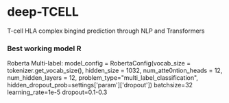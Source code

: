 # deep-TCELL
T-cell HLA complex bingind prediction through NLP and Transformers

### Best working model R
Roberta Multi-label:
model_config = RobertaConfig(vocab_size = tokenizer.get_vocab_size(),
                            hidden_size = 1032,
                            num_atte0ntion_heads = 12,
                            num_hidden_layers = 12,
                            problem_type="multi_label_classification",
                            hidden_dropout_prob=settings['param']['dropout'])
batchsize=32
learning_rate=1e-5
dropout=0.1-0.3
